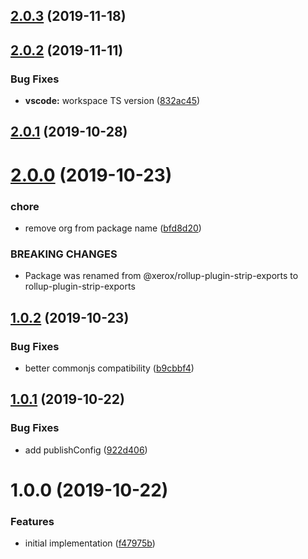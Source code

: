## [2.0.3](https://github.com/xeroxinteractive/rollup-plugin-strip-exports/compare/v2.0.2...v2.0.3) (2019-11-18)

## [2.0.2](https://github.com/xeroxinteractive/rollup-plugin-strip-exports/compare/v2.0.1...v2.0.2) (2019-11-11)


### Bug Fixes

* **vscode:** workspace TS version ([832ac45](https://github.com/xeroxinteractive/rollup-plugin-strip-exports/commit/832ac45))

## [2.0.1](https://github.com/xeroxinteractive/rollup-plugin-strip-exports/compare/v2.0.0...v2.0.1) (2019-10-28)

# [2.0.0](https://github.com/xeroxinteractive/rollup-plugin-strip-exports/compare/v1.0.2...v2.0.0) (2019-10-23)


### chore

* remove org from package name ([bfd8d20](https://github.com/xeroxinteractive/rollup-plugin-strip-exports/commit/bfd8d20))


### BREAKING CHANGES

* Package was renamed from @xerox/rollup-plugin-strip-exports to rollup-plugin-strip-exports

## [1.0.2](https://github.com/xeroxinteractive/rollup-plugin-strip-exports/compare/v1.0.1...v1.0.2) (2019-10-23)


### Bug Fixes

* better commonjs compatibility ([b9cbbf4](https://github.com/xeroxinteractive/rollup-plugin-strip-exports/commit/b9cbbf4))

## [1.0.1](https://github.com/xeroxinteractive/rollup-plugin-strip-exports/compare/v1.0.0...v1.0.1) (2019-10-22)


### Bug Fixes

* add publishConfig ([922d406](https://github.com/xeroxinteractive/rollup-plugin-strip-exports/commit/922d406))

# 1.0.0 (2019-10-22)


### Features

* initial implementation ([f47975b](https://github.com/xeroxinteractive/rollup-plugin-strip-exports/commit/f47975b))
